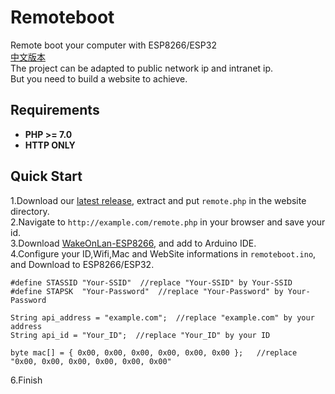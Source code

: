 # Remoteboot  

Remote boot your computer with ESP8266/ESP32  
[中文版本](https://github.com/hank9999/Remoteboot/blob/master/README_CN.md)  
The project can be adapted to public network ip and intranet ip.  
But you need to build a website to achieve.  
## Requirements
- **PHP >= 7.0**
- **HTTP ONLY**

## Quick Start
1.Download our [latest release](https://github.com/hank9999/Remoteboot/releases), extract and put `remote.php` in the website directory.  
2.Navigate to `http://example.com/remote.php` in your browser and save your id.   
3.Download [WakeOnLan-ESP8266](https://github.com/koenieee/WakeOnLan-ESP8266/archive/master.zip), and add to Arduino IDE.  
4.Configure your ID,Wifi,Mac and WebSite informations in `remoteboot.ino`, and Download to ESP8266/ESP32.  
```
#define STASSID "Your-SSID"  //replace "Your-SSID" by Your-SSID
#define STAPSK  "Your-Password"  //replace "Your-Password" by Your-Password
```
```
String api_address = "example.com";  //replace "example.com" by your address
String api_id = "Your_ID";  //replace "Your_ID" by your ID
```
```
byte mac[] = { 0x00, 0x00, 0x00, 0x00, 0x00, 0x00 };   //replace "0x00, 0x00, 0x00, 0x00, 0x00, 0x00"
```
6.Finish